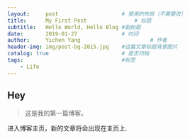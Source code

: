 ```yaml
---
layout:     post                    # 使用的布局（不需要改）
title:      My First Post               # 标题 
subtitle:   Hello World, Hello Blog #副标题
date:       2019-01-27              # 时间
author:     Yichen Yang                      # 作者
header-img: img/post-bg-2015.jpg    #这篇文章标题背景图片
catalog: true                       # 是否归档
tags:                               #标签
    - Life
---
```


## Hey
>这是我的第一篇博客。

进入博客主页，新的文章将会出现在主页上.